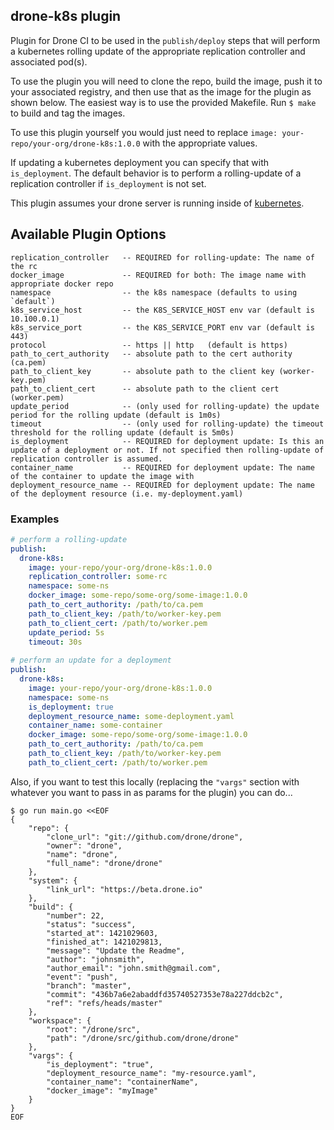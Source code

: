 ## drone-k8s plugin

Plugin for Drone CI to be used in the `publish/deploy` steps that will perform a kubernetes rolling update of the appropriate replication controller and associated pod(s).

To use the plugin you will need to clone the repo, build the image, push it to your associated registry, and then use that
as the image for the plugin as shown below. The easiest way is to use the provided Makefile. Run `$ make` to build and tag the images. 

To use this plugin yourself you would just need to replace `image: your-repo/your-org/drone-k8s:1.0.0` with the appropriate values.

If updating a kubernetes deployment you can specify that with `is_deployment`. The default behavior is to perform a rolling-update of a replication controller if `is_deployment` is not set.

This plugin assumes your drone server is running inside of [kubernetes](http://kubernetes.io/).

## Available Plugin Options

```no-highlight
replication_controller   -- REQUIRED for rolling-update: The name of the rc
docker_image             -- REQUIRED for both: The image name with appropriate docker repo
namespace                -- the k8s namespace (defaults to using `default`)
k8s_service_host         -- the K8S_SERVICE_HOST env var (default is 10.100.0.1)
k8s_service_port         -- the K8S_SERVICE_PORT env var (default is 443)
protocol                 -- https || http   (default is https)
path_to_cert_authority   -- absolute path to the cert authority (ca.pem)
path_to_client_key       -- absolute path to the client key (worker-key.pem)
path_to_client_cert      -- absolute path to the client cert (worker.pem)
update_period            -- (only used for rolling-update) the update period for the rolling update (default is 1m0s)
timeout                  -- (only used for rolling-update) the timeout threshold for the rolling update (default is 5m0s)
is_deployment            -- REQUIRED for deployment update: Is this an update of a deployment or not. If not specified then rolling-update of replication controller is assumed.
container_name           -- REQUIRED for deployment update: The name of the container to update the image with
deployment_resource_name -- REQUIRED for deployment update: The name of the deployment resource (i.e. my-deployment.yaml)
```

### Examples

```yaml
# perform a rolling-update
publish: 
  drone-k8s:
    image: your-repo/your-org/drone-k8s:1.0.0
    replication_controller: some-rc
    namespace: some-ns
    docker_image: some-repo/some-org/some-image:1.0.0
    path_to_cert_authority: /path/to/ca.pem
    path_to_client_key: /path/to/worker-key.pem
    path_to_client_cert: /path/to/worker.pem
    update_period: 5s
    timeout: 30s
    
# perform an update for a deployment
publish: 
  drone-k8s:
    image: your-repo/your-org/drone-k8s:1.0.0
    namespace: some-ns
    is_deployment: true
    deployment_resource_name: some-deployment.yaml
    container_name: some-container
    docker_image: some-repo/some-org/some-image:1.0.0
    path_to_cert_authority: /path/to/ca.pem
    path_to_client_key: /path/to/worker-key.pem
    path_to_client_cert: /path/to/worker.pem
```


Also, if you want to test this locally (replacing the `"vargs"` section with whatever you want to pass in as params for the plugin) you can do...

```
$ go run main.go <<EOF
{
    "repo": {
        "clone_url": "git://github.com/drone/drone",
        "owner": "drone",
        "name": "drone",
        "full_name": "drone/drone"
    },
    "system": {
        "link_url": "https://beta.drone.io"
    },
    "build": {
        "number": 22,
        "status": "success",
        "started_at": 1421029603,
        "finished_at": 1421029813,
        "message": "Update the Readme",
        "author": "johnsmith",
        "author_email": "john.smith@gmail.com",
        "event": "push",
        "branch": "master",
        "commit": "436b7a6e2abaddfd35740527353e78a227ddcb2c",
        "ref": "refs/heads/master"
    },
    "workspace": {
        "root": "/drone/src",
        "path": "/drone/src/github.com/drone/drone"
    },
    "vargs": {
        "is_deployment": "true",
        "deployment_resource_name": "my-resource.yaml",
        "container_name": "containerName",
        "docker_image": "myImage"
    }
}
EOF
```

